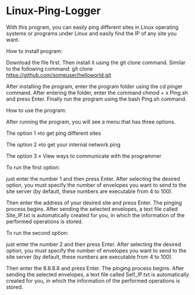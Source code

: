 # Linux-Ping-Logger
With this program, you can easily ping different sites in Linux operating systems or programs under Linux and easily find the IP of any site you want.

How to install program:

Download the file first.
Then install it using the git clone command. Similar to the following command:
git clone https://github.com/someuser/helloworld.git

After installing the program, enter the program folder using the cd pinger command.
After entering the folder, enter the command chmod + x Ping.sh and press Enter.
Finally run the program using the bash Ping.sh command.

How to use the program:

After running the program, you will see a menu that has three options.

The option 1 »to get ping different sites

The option 2 »to get your internal network ping

The option 3 » View ways to communicate with the programmer

To run the first option:

just enter the number 1 and then press Enter.
After selecting the desired option, you must specify the number of envelopes you want to send to the site server (by default, these numbers are executable from 4 to 100).

Then enter the address of your desired site and press Enter.
The pinging process begins.
After sending the selected envelopes, a text file called Site_IP.txt is automatically created for you, in which the information of the performed operations is stored.


To run the second option:

just enter the number 2 and then press Enter.
After selecting the desired option, you must specify the number of envelopes you want to send to the site server (by default, these numbers are executable from 4 to 100).

Then enter the 8.8.8.8 and press Enter.
The pinging process begins.
After sending the selected envelopes, a text file called Self_IP.txt is automatically created for you, in which the information of the performed operations is stored.

